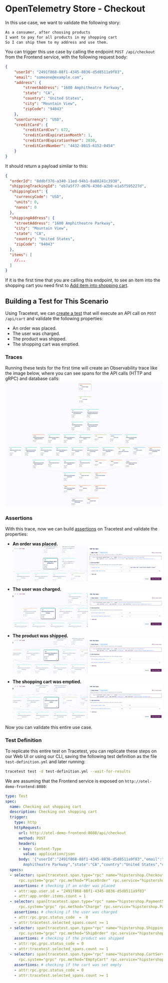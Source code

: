 # OpenTelemetry Store - Checkout

In this use case, we want to validate the following story:

```
As a consumer, after choosing products
I want to pay for all products in my shopping cart
So I can ship them to my address and use them.
```

You can trigger this use case by calling the endpoint `POST /api/checkout` from the Frontend service, with the following request body:
```json
{
    "userId": "2491f868-88f1-4345-8836-d5d8511a9f83",
    "email": "someone@example.com",
    "address": {
        "streetAddress": "1600 Amphitheatre Parkway",
        "state": "CA",
        "country": "United States",
        "city": "Mountain View",
        "zipCode": "94043"
    },
    "userCurrency": "USD",
    "creditCard": {
        "creditCardCvv": 672,
        "creditCardExpirationMonth": 1,
        "creditCardExpirationYear": 2030,
        "creditCardNumber": "4432-8015-6152-0454"
    }
}
```

It should return a payload similar to this:
```json
{
  "orderId": "8ddbf376-a340-11ed-94b1-8a88241c3938",
  "shippingTrackingId": "eb7a5f77-d676-430d-a2b8-e1a5f595227d",
  "shippingCost": {
    "currencyCode": "USD",
    "units": 0,
    "nanos": 0
  },
  "shippingAddress": {
    "streetAddress": "1600 Amphitheatre Parkway",
    "city": "Mountain View",
    "state": "CA",
    "country": "United States",
    "zipCode": "94043"
  },
  "items": [
    //...
  ]
}
```

If it is the first time that you are calling this endpoint, to see an item into the shopping cart you need first to [Add item into shopping cart](./add-item-into-shopping-cart.md).

## Building a Test for This Scenario

Using Tracetest, we can [create a test](../../../web-ui/creating-tests.md) that will execute an API call on `POST /api/cart` and validate the following properties:
- An order was placed.
- The user was charged.
- The product was shipped.
- The shopping cart was emptied.

### Traces

Running these tests for the first time will create an Observability trace like the image below, where you can see spans for the API calls (HTTP and gRPC) and database calls:
![](../images/checkout-trace.png)

### Assertions

With this trace, now we can build [assertions](../../../concepts/assertions.md) on Tracetest and validate the properties:

- **An order was placed.**
![](../images/checkout-api-test-spec.png)

- **The user was charged.**
![](../images/checkout-payment-test-spec.png)

- **The product was shipped.**
![](../images/checkout-shipping-test-spec.png)

- **The shopping cart was emptied.**
![](../images/checkout-cart-empty-test-spec.png)

Now you can validate this entire use case.

### Test Definition

To replicate this entire test on Tracetest, you can replicate these steps on our Web UI or using our CLI, saving the following test definition as the file `test-definition.yml` and later running:

```sh
tracetest test -d test-definition.yml --wait-for-results
```

We are assuming that the Frontend service is exposed on `http://otel-demo-frontend:8080`:

```yaml
type: Test
spec:
  name: Checking out shopping cart
  description: Checking out shopping cart
  trigger:
    type: http
    httpRequest:
      url: http://otel-demo-frontend:8080/api/checkout
      method: POST
      headers:
      - key: Content-Type
        value: application/json
      body: '{"userId":"2491f868-88f1-4345-8836-d5d8511a9f83","email":"someone@example.com","address":{"streetAddress":"1600
        Amphitheatre Parkway","state":"CA","country":"United States","city":"Mountain View","zipCode":"94043"},"userCurrency":"USD","creditCard":{"creditCardCvv":672,"creditCardExpirationMonth":1,"creditCardExpirationYear":2030,"creditCardNumber":"4432-8015-6152-0454"}}'
  specs:
  - selector: span[tracetest.span.type="rpc" name="hipstershop.CheckoutService/PlaceOrder"
      rpc.system="grpc" rpc.method="PlaceOrder" rpc.service="hipstershop.CheckoutService"]
    assertions: # checking if an order was placed
    - attr:app.user.id = "2491f868-88f1-4345-8836-d5d8511a9f83"
    - attr:app.order.items.count = 1
  - selector: span[tracetest.span.type="rpc" name="hipstershop.PaymentService/Charge"
      rpc.system="grpc" rpc.method="Charge" rpc.service="hipstershop.PaymentService"]
    assertions: # checking if the user was charged
    - attr:rpc.grpc.status_code  =  0
    - attr:tracetest.selected_spans.count >= 1
  - selector: span[tracetest.span.type="rpc" name="hipstershop.ShippingService/ShipOrder"
      rpc.system="grpc" rpc.method="ShipOrder" rpc.service="hipstershop.ShippingService"]
    assertions: # checking if the product was shipped
    - attr:rpc.grpc.status_code = 0
    - attr:tracetest.selected_spans.count >= 1
  - selector: span[tracetest.span.type="rpc" name="hipstershop.CartService/EmptyCart"
      rpc.system="grpc" rpc.method="EmptyCart" rpc.service="hipstershop.CartService"]
    assertions: # checking if the cart was set empty
    - attr:rpc.grpc.status_code = 0
    - attr:tracetest.selected_spans.count >= 1
```
